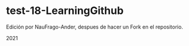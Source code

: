 # test-18-LearningGithub


Edición por NauFrago-Ander, despues de hacer un Fork en el repositorio.

2021
